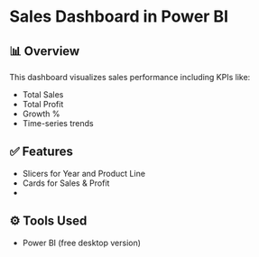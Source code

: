 # Sales Dashboard in Power BI

## 📊 Overview
This dashboard visualizes sales performance including KPIs like:
- Total Sales
- Total Profit
- Growth %
- Time-series trends

## ✅ Features
- Slicers for Year and Product Line
- Cards for Sales & Profit
- 
## ⚙️ Tools Used
- Power BI (free desktop version)
